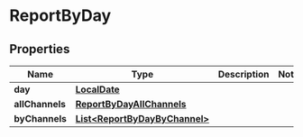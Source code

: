 
# ReportByDay

## Properties
Name | Type | Description | Notes
------------ | ------------- | ------------- | -------------
**day** | [**LocalDate**](LocalDate.md) |  | 
**allChannels** | [**ReportByDayAllChannels**](ReportByDayAllChannels.md) |  | 
**byChannels** | [**List&lt;ReportByDayByChannel&gt;**](ReportByDayByChannel.md) |  | 



